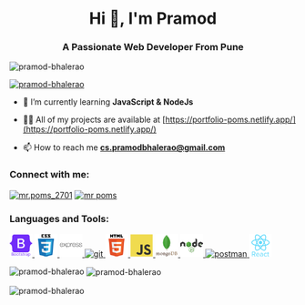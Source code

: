 <h1 align="center">Hi 👋, I'm Pramod</h1>
<h3 align="center">A Passionate Web Developer From Pune</h3>

<p align="left"> <img src="https://komarev.com/ghpvc/?username=pramod-bhalerao&label=Profile%20views&color=0e75b6&style=flat" alt="pramod-bhalerao" /> </p>

<p align="left"> <a href="https://github.com/ryo-ma/github-profile-trophy"><img src="https://github-profile-trophy.vercel.app/?username=pramod-bhalerao" alt="pramod-bhalerao" /></a> </p>

- 🌱 I’m currently learning **JavaScript & NodeJs**

- 👨‍💻 All of my projects are available at [https://portfolio-poms.netlify.app/](https://portfolio-poms.netlify.app/)

- 📫 How to reach me **cs.pramodbhalerao@gmail.com**

<h3 align="left">Connect with me:</h3>
<p align="left">
<a href="https://instagram.com/mr.poms_2701" target="blank"><img align="center" src="https://raw.githubusercontent.com/rahuldkjain/github-profile-readme-generator/master/src/images/icons/Social/instagram.svg" alt="mr.poms_2701" height="30" width="40" /></a>
<a href="https://www.youtube.com/c/mr poms" target="blank"><img align="center" src="https://raw.githubusercontent.com/rahuldkjain/github-profile-readme-generator/master/src/images/icons/Social/youtube.svg" alt="mr poms" height="30" width="40" /></a>
</p>

<h3 align="left">Languages and Tools:</h3>
<p align="left"> <a href="https://getbootstrap.com" target="_blank" rel="noreferrer"> <img src="https://raw.githubusercontent.com/devicons/devicon/master/icons/bootstrap/bootstrap-plain-wordmark.svg" alt="bootstrap" width="40" height="40"/> </a> <a href="https://www.w3schools.com/css/" target="_blank" rel="noreferrer"> <img src="https://raw.githubusercontent.com/devicons/devicon/master/icons/css3/css3-original-wordmark.svg" alt="css3" width="40" height="40"/> </a> <a href="https://expressjs.com" target="_blank" rel="noreferrer"> <img src="https://raw.githubusercontent.com/devicons/devicon/master/icons/express/express-original-wordmark.svg" alt="express" width="40" height="40"/> </a> <a href="https://git-scm.com/" target="_blank" rel="noreferrer"> <img src="https://www.vectorlogo.zone/logos/git-scm/git-scm-icon.svg" alt="git" width="40" height="40"/> </a> <a href="https://www.w3.org/html/" target="_blank" rel="noreferrer"> <img src="https://raw.githubusercontent.com/devicons/devicon/master/icons/html5/html5-original-wordmark.svg" alt="html5" width="40" height="40"/> </a> <a href="https://developer.mozilla.org/en-US/docs/Web/JavaScript" target="_blank" rel="noreferrer"> <img src="https://raw.githubusercontent.com/devicons/devicon/master/icons/javascript/javascript-original.svg" alt="javascript" width="40" height="40"/> </a> <a href="https://www.mongodb.com/" target="_blank" rel="noreferrer"> <img src="https://raw.githubusercontent.com/devicons/devicon/master/icons/mongodb/mongodb-original-wordmark.svg" alt="mongodb" width="40" height="40"/> </a> <a href="https://nodejs.org" target="_blank" rel="noreferrer"> <img src="https://raw.githubusercontent.com/devicons/devicon/master/icons/nodejs/nodejs-original-wordmark.svg" alt="nodejs" width="40" height="40"/> </a> <a href="https://postman.com" target="_blank" rel="noreferrer"> <img src="https://www.vectorlogo.zone/logos/getpostman/getpostman-icon.svg" alt="postman" width="40" height="40"/> </a> <a href="https://reactjs.org/" target="_blank" rel="noreferrer"> <img src="https://raw.githubusercontent.com/devicons/devicon/master/icons/react/react-original-wordmark.svg" alt="react" width="40" height="40"/> </a> </p>

<p><img align="left" src="https://github-readme-stats.vercel.app/api/top-langs?username=pramod-bhalerao&show_icons=true&locale=en&layout=compact" alt="pramod-bhalerao" /></p>

<p>&nbsp;<img align="center" src="https://github-readme-stats.vercel.app/api?username=pramod-bhalerao&show_icons=true&locale=en" alt="pramod-bhalerao" /></p>

<p><img align="center" src="https://github-readme-streak-stats.herokuapp.com/?user=pramod-bhalerao&" alt="pramod-bhalerao" /></p>
